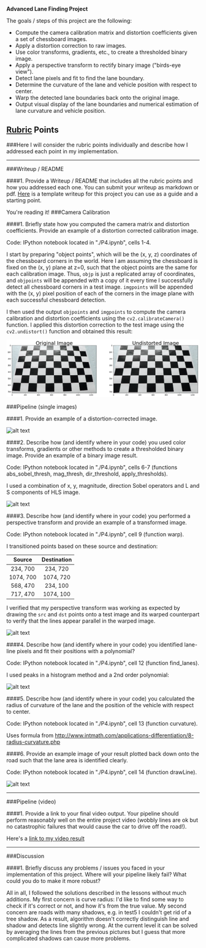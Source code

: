 **Advanced Lane Finding Project**

The goals / steps of this project are the following:

* Compute the camera calibration matrix and distortion coefficients given a set of chessboard images.
* Apply a distortion correction to raw images.
* Use color transforms, gradients, etc., to create a thresholded binary image.
* Apply a perspective transform to rectify binary image ("birds-eye view").
* Detect lane pixels and fit to find the lane boundary.
* Determine the curvature of the lane and vehicle position with respect to center.
* Warp the detected lane boundaries back onto the original image.
* Output visual display of the lane boundaries and numerical estimation of lane curvature and vehicle position.

[//]: # (Image References)

[image1]: ./chess.png "Undistorted"
[image2]: ./undistort_output.png "Road Transformed"
[image3]: ./binary.jpg "Binary Example"
[image4]: ./straight_bird.jpg "Warp Example"
[image5]: ./fit_lines.jpg "Fit Visual"
[image6]: ./result.jpg "Output"
[video1]: ./project_video_result.mp4 "Video"

## [Rubric](https://review.udacity.com/#!/rubrics/571/view) Points
###Here I will consider the rubric points individually and describe how I addressed each point in my implementation.  

---
###Writeup / README

####1. Provide a Writeup / README that includes all the rubric points and how you addressed each one.  You can submit your writeup as markdown or pdf.  [Here](https://github.com/udacity/CarND-Advanced-Lane-Lines/blob/master/writeup_template.md) is a template writeup for this project you can use as a guide and a starting point.  

You're reading it!
###Camera Calibration

####1. Briefly state how you computed the camera matrix and distortion coefficients. Provide an example of a distortion corrected calibration image.

Code: IPython notebook located in "./P4.ipynb", cells 1-4. 

I start by preparing "object points", which will be the (x, y, z) coordinates of the chessboard corners in the world. Here I am assuming the chessboard is fixed on the (x, y) plane at z=0, such that the object points are the same for each calibration image.  Thus, `objp` is just a replicated array of coordinates, and `objpoints` will be appended with a copy of it every time I successfully detect all chessboard corners in a test image.  `imgpoints` will be appended with the (x, y) pixel position of each of the corners in the image plane with each successful chessboard detection.  

I then used the output `objpoints` and `imgpoints` to compute the camera calibration and distortion coefficients using the `cv2.calibrateCamera()` function.  I applied this distortion correction to the test image using the `cv2.undistort()` function and obtained this result: 

![alt text][image1]

###Pipeline (single images)

####1. Provide an example of a distortion-corrected image.

![alt text][image2]

####2. Describe how (and identify where in your code) you used color transforms, gradients or other methods to create a thresholded binary image.  Provide an example of a binary image result.

Code: IPython notebook located in "./P4.ipynb", cells 6-7 (functions abs_sobel_thresh, mag_thresh, dir_threshold, apply_thresholds). 

I used a combination of x, y, magnitude, direction Sobel operators and L and S components of HLS image.

![alt text][image3]

####3. Describe how (and identify where in your code) you performed a perspective transform and provide an example of a transformed image.

Code: IPython notebook located in "./P4.ipynb", cell 9 (function warp). 

I transitioned points based on these source and destination:

| Source        | Destination   | 
|:-------------:|:-------------:| 
| 234, 700      | 234, 720      | 
| 1074, 700     | 1074, 720     |
| 568, 470      | 234, 100      |
| 717, 470      | 1074, 100     |


I verified that my perspective transform was working as expected by drawing the `src` and `dst` points onto a test image and its warped counterpart to verify that the lines appear parallel in the warped image.

![alt text][image4]

####4. Describe how (and identify where in your code) you identified lane-line pixels and fit their positions with a polynomial?

Code: IPython notebook located in "./P4.ipynb", cell 12 (function find_lanes). 

I used peaks in a histogram method and a 2nd order polynomial:

![alt text][image5]

####5. Describe how (and identify where in your code) you calculated the radius of curvature of the lane and the position of the vehicle with respect to center.

Code: IPython notebook located in "./P4.ipynb", cell 13 (function curvature).

Uses formula from http://www.intmath.com/applications-differentiation/8-radius-curvature.php 

####6. Provide an example image of your result plotted back down onto the road such that the lane area is identified clearly.

Code: IPython notebook located in "./P4.ipynb", cell 14 (function drawLine).

![alt text][image6]

---

###Pipeline (video)

####1. Provide a link to your final video output.  Your pipeline should perform reasonably well on the entire project video (wobbly lines are ok but no catastrophic failures that would cause the car to drive off the road!).

Here's a [link to my video result](./project_video_result.mp4)

---

###Discussion

####1. Briefly discuss any problems / issues you faced in your implementation of this project.  Where will your pipeline likely fail?  What could you do to make it more robust?

All in all, I followed the solutions described in the lessons without much additions. My first concern is curve radius: I'd like to find some way to check if it's correct or not, and how it's from the true value. My second concern are roads with many shadows, e.g. in test5 I couldn't get rid of a tree shadow. As a result, algorithm doesn't correctly distinguish line and shadow and detects line slightly wrong. At the current level it can be solved by averaging the lines from the previous pictures but I guess that more complicated shadows can cause more problems.


